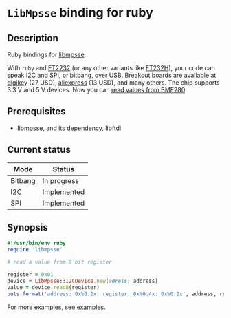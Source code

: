 # `LibMpsse` binding for ruby

## Description

Ruby bindings for [libmpsse](https://github.com/devttys0/libmpsse).

With `ruby` and [FT2232](http://www.ftdichip.com/Products/ICs/FT2232H.htm) (or
any other variants like
[FT232H](http://www.ftdichip.com/Products/ICs/FT232H.htm)), your code can
speak I2C and SPI, or bitbang, over USB. Breakout boards are available at
[digikey](https://www.digikey.com/catalog/en/partgroup/ft2232h-evaluation-board-ft2232h-mini-module/15377) (27 USD),
[aliexpress](https://www.aliexpress.com/wholesale?SearchText=FT2232HL+development+board)
(13 USD), and many others. The chip supports 3.3 V and 5 V devices. Now you
can [read values from BME280](examples/bme280).

## Prerequisites

* [libmpsse](https://github.com/devttys0/libmpsse), and its dependency,
  [libftdi](https://www.intra2net.com/en/developer/libftdi/)

## Current status

| Mode    | Status              |
|---------|---------------------|
| Bitbang | In progress         |
| I2C     | Implemented         |
| SPI     | Implemented         |

## Synopsis

```ruby
#!/usr/bin/env ruby
require 'libmpsse'

# read a value from 8 bit register

register = 0x01
device = LibMpsse::I2CDevice.new(adress: address)
value = device.read8(register)
puts format('address: 0x%0.2x: register: 0x%0.4x: 0x%0.2x', address, register, value)
```

For more examples, see [examples](examples).
